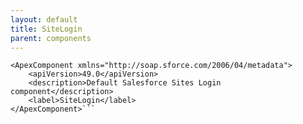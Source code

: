 ```yaml
---
layout: default
title: SiteLogin
parent: components
---
```


```<?xml version="1.0" encoding="UTF-8"?>
<ApexComponent xmlns="http://soap.sforce.com/2006/04/metadata">
    <apiVersion>49.0</apiVersion>
    <description>Default Salesforce Sites Login component</description>
    <label>SiteLogin</label>
</ApexComponent>```
